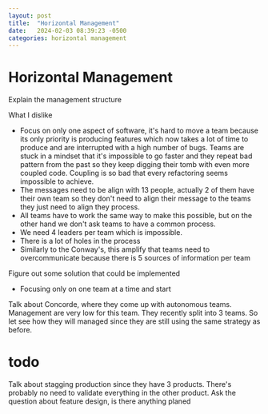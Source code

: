 ```yaml
---
layout: post
title:  "Horizontal Management"
date:   2024-02-03 08:39:23 -0500
categories: horizontal management
---
```


# Horizontal Management


Explain the management structure

What I dislike
- Focus on only one aspect of software, it's hard to move a team because its only priority is producing features which now takes a lot of time to produce and are interrupted with a high number of bugs. Teams are stuck in a mindset that it's impossible to go faster and they repeat bad pattern from the past so they keep digging their tomb with even more coupled code. Coupling is so bad that every refactoring seems impossible to achieve.
- The messages need to be align with 13 people, actually 2 of them have their own team so they don't need to align their message to the teams they just need to align they process.
- All teams have to work the same way to make this possible, but on the other hand we don't ask teams to have a common process.
- We need 4 leaders per team which is impossible.
- There is a lot of holes in the process
- Similarly to the Conway's, this amplify that teams need to overcommunicate because there is 5 sources of information per team

Figure out some solution that could be implemented
- Focusing only on one team at a time and start 

Talk about Concorde, where they come up with autonomous teams. Management are very low for this team. They recently split into 3 teams. So let see how they will managed since they are still using the same strategy as before.

# todo
Talk about stagging production since they have 3 products. There's probably no need to validate everything in the other product.
Ask the question about feature design, is there anything planed